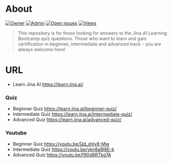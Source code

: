 # About
<a id="top-page"></a>
[![Owner](https://img.shields.io/badge/owner-AaronVincent-blue)](https://github.com/aaronvincent6411) 
[![Admin](https://img.shields.io/badge/admin-AaronVincent-red)](https://github.com/aaronvincent6411)
[![Open issues](https://img.shields.io/github/issues/AaronVincent6411/Jina-AI-Learning-Bootcamp-Quiz-Answers)](https://github.com/AaronVincent6411/Jina-AI-Learning-Bootcamp-Quiz-Answers/issues)
[![Views](https://hits.seeyoufarm.com/api/count/incr/badge.svg?url=https%3A%2F%2Fgithub.com%2FAaronVincent%2FJina-AI-Learning-Bootcamp-Quiz-Answers&count_bg=%2379C83D&title_bg=%23555555&icon=&icon_color=%23E7E7E7&title=hits&edge_flat=false)](https://hits.seeyoufarm.com)

> This repository is for those looking for answers to the Jina AI Learning Bootcamp quiz questions. Those who want to learn and gain certification in beginner, intermediate and advanced track - you are always welcome here!


# URL
- Learn Jina AI https://learn.jina.ai/

### Quiz

- Beginner Quiz https://learn.jina.ai/beginner-quiz/   
- Intermediate Quiz https://learn.jina.ai/intermediate-quiz/
- Advanced Quiz https://learn.jina.ai/advanced-quiz/

### Youtube 

- Beginner Quiz https://youtu.be/Qd_xhly8-Mw
- Intermediate Quiz https://youtu.be/ykn8a8I8E-k
- Advanced Quiz https://youtu.be/f90d8RTkg7A
